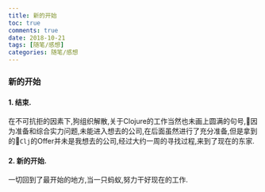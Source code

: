 ```yaml
---
title: 新的开始
toc: true
comments: true
date: 2018-10-21
tags: [随笔/感想]
categories: 随笔/感想
---
```

### 新的开始
#### 1. 结束.     
在不可抗拒的因素下,狗组织解散,关于Clojure的工作当然也未画上圆满的句号,因为准备和综合实力问题,未能进入想去的公司,在后面虽然进行了充分准备,但是拿到的`Clj`的Offer并未是我想去的公司,经过大约一周的寻找过程,来到了现在的东家.

#### 2. 新的开始.    
一切回到了最开始的地方,当一只蚂蚁,努力干好现在的工作.

